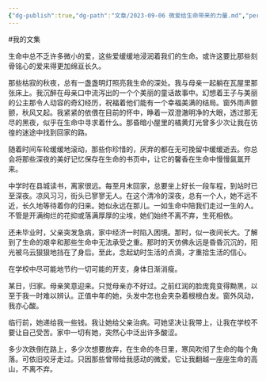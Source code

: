 ```yaml
---
{"dg-publish":true,"dg-path":"文章/2023-09-06 微爱给生命带来的力量.md","permalink":"/文章/2023-09-06 微爱给生命带来的力量/"}
---
```


#我的文集

生命中总不乏许多微小的爱，这些爱缓缓地浸润着我们的生命。或许这要比那些刻骨铭心的爱来得更加绵亘长久。

那些枯寂的秋夜，总有一盏盏明灯照亮我生命的深处。我与母亲一起躺在瓦屋里那张床上。我沉醉在母亲口中流泻出的一个个美丽的童话故事中。幻想着王子与美丽的公主那令人动容的奇幻经历，祝福着他们能有一个幸福美满的结局。窗外雨声颤颤，秋风又起。我紧紧的依偎在目前的怀中，睁着一双澄澈明净的大眼，透过那无尽的黑夜，似乎在生命中寻求着什么。那昏暗小屋里的橘黄灯光曾多少次让我在彷徨的迷途中找到回家的路。

随着时间车轮缓缓地滚动，那些你珍惜的，厌弃的都在无可挽留中缓缓逝去。你总会将那些深夜的美好记忆保存在生命的书页中，让它的馨香在生命中慢慢氤氲开来。

中学时在县城读书，离家很远。每至月末回家，总要坐上好长一段车程，到站时已至深夜。凉风习习，街头已寥寥无人。在这个清冷的深夜，总有一个人，她不远不近，长久地等待着你的归来。她似永远在那儿。一如生命中陪我们走过一生的人。不管是开满绚烂的花抑或落满厚厚的尘埃，她们始终不离不弃，生死相依。

还未毕业时，父亲突发急病，家中经济一时陷入困境。那时，似一夜间长大。了解到了生命的艰辛和那些生命中无法承受之重。那时的天仿佛永远是昏昏沉沉的，阳光被乌云狠狠地挡在了身后。至此，念起幼时生活的点滴，才重拾生活的信心。

在学校中尽可能地节约一切可能的开支，身体日渐消瘦。

某日，归家。母亲笑意迎来。只觉母亲亦不好过。之前红润的脸庞竟变得黝黑，以至于我一时难以辨认。正值中年的她，头发中怎也会夹杂着根根白发。窗外风动，我亦心酸。

临行前，她递给我一些钱。我让她给父亲治病。可她坚决让我带上，让我在学校不要让自己受苦。家中一切有她，突然心中泛出许多酸涩。

多少次跌倒在路上，多少次想要放弃，在生命的冬日里，寒风吹彻了生命的每个角落。可依旧咬牙走过。只因那些曾带给我感动的微爱。它让我翻越一座座生命的高山，不离不弃。